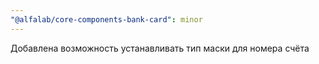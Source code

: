 ```yaml
---
"@alfalab/core-components-bank-card": minor
---
```


Добавлена возможность устанавливать тип маски для номера счёта
